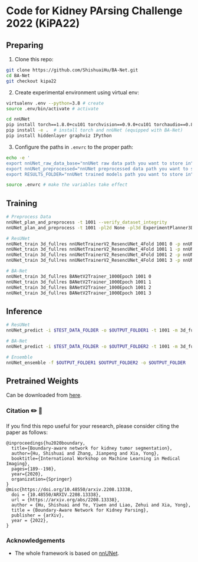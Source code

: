# Code for Kidney PArsing Challenge 2022 (KiPA22)

## Preparing
1. Clone this repo:

```bash
git clone https://github.com/ShishuaiHu/BA-Net.git
cd BA-Net
git checkout kipa22
```

2. Create experimental environment using virtual env:

```bash
virtualenv .env --python=3.8 # create
source .env/bin/activate # activate

cd nnUNet
pip install torch==1.8.0+cu101 torchvision==0.9.0+cu101 torchaudio==0.8.0 -f https://download.pytorch.org/whl/torch_stable.html
pip install -e .  # install torch and nnUNet (equipped with BA-Net)
pip install hiddenlayer graphviz IPython
```

3. Configure the paths in `.envrc` to the proper path:

```bash
echo -e '
export nnUNet_raw_data_base="nnUNet raw data path you want to store in"
export nnUNet_preprocessed="nnUNet preprocessed data path you want to store in, SSD is prefered"
export RESULTS_FOLDER="nnUNet trained models path you want to store in"' > .envrc

source .envrc # make the variables take effect
```

## Training
```bash
# Preprocess Data
nnUNet_plan_and_preprocess -t 1001 --verify_dataset_integrity
nnUNet_plan_and_preprocess -t 1001 -pl2d None -pl3d ExperimentPlanner3DFabiansResUNet_v21

# ResUNet
nnUNet_train 3d_fullres nnUNetTrainerV2_ResencUNet_4Fold 1001 0 -p nnUNetPlans_FabiansResUNet_v2.1
nnUNet_train 3d_fullres nnUNetTrainerV2_ResencUNet_4Fold 1001 1 -p nnUNetPlans_FabiansResUNet_v2.1 
nnUNet_train 3d_fullres nnUNetTrainerV2_ResencUNet_4Fold 1001 2 -p nnUNetPlans_FabiansResUNet_v2.1
nnUNet_train 3d_fullres nnUNetTrainerV2_ResencUNet_4Fold 1001 3 -p nnUNetPlans_FabiansResUNet_v2.1

# BA-Net
nnUNet_train 3d_fullres BANetV2Trainer_1000Epoch 1001 0
nnUNet_train 3d_fullres BANetV2Trainer_1000Epoch 1001 1 
nnUNet_train 3d_fullres BANetV2Trainer_1000Epoch 1001 2
nnUNet_train 3d_fullres BANetV2Trainer_1000Epoch 1001 3
```

## Inference

```bash
# ResUNet
nnUNet_predict -i $TEST_DATA_FOLDER -o $OUTPUT_FOLDER1 -t 1001 -m 3d_fullres -tr nnUNetTrainerV2_ResencUNet_4Fold -p nnUNetPlans_FabiansResUNet_v2.1 --save_npz

# BA-Net
nnUNet_predict -i $TEST_DATA_FOLDER -o $OUTPUT_FOLDER2 -t 1001 -m 3d_fullres -tr BANetV2Trainer_1000Epoch -p nnUNetPlans_FabiansResUNet_v2.1 --save_npz

# Ensemble
nnUNet_ensemble -f $OUTPUT_FOLDER1 $OUTPUT_FOLDER2 -o $OUTPUT_FOLDER
```

## Pretrained Weights

Can be downloaded from [here](https://zenodo.org/record/7030423).

### Citation ✏️ 📄

If you find this repo useful for your research, please consider citing the paper as follows:

```
@inproceedings{hu2020boundary,
  title={Boundary-aware network for kidney tumor segmentation},
  author={Hu, Shishuai and Zhang, Jianpeng and Xia, Yong},
  booktitle={International Workshop on Machine Learning in Medical Imaging},
  pages={189--198},
  year={2020},
  organization={Springer}
}
@misc{https://doi.org/10.48550/arxiv.2208.13338,
  doi = {10.48550/ARXIV.2208.13338},
  url = {https://arxiv.org/abs/2208.13338},
  author = {Hu, Shishuai and Ye, Yiwen and Liao, Zehui and Xia, Yong},
  title = {Boundary-Aware Network for Kidney Parsing},
  publisher = {arXiv},
  year = {2022},
}
```

### Acknowledgements

- The whole framework is based on [nnUNet](https://github.com/MIC-DKFZ/nnUNet).
